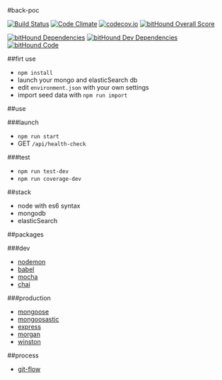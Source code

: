 #back-poc

[![Build Status](https://travis-ci.org/retournelamphi/back-poc.svg?branch=develop)](https://travis-ci.org/retournelamphi/back-poc)
[![Code Climate](https://codeclimate.com/github/retournelamphi/back-poc/badges/gpa.svg)](https://codeclimate.com/github/retournelamphi/back-poc)
[![codecov.io](https://codecov.io/github/retournelamphi/back-poc/coverage.svg?branch=develop)](https://codecov.io/github/retournelamphi/back-poc?branch=develop)
[![bitHound Overall Score](https://www.bithound.io/github/retournelamphi/back-poc/badges/score.svg)](https://www.bithound.io/github/retournelamphi/back-poc)

[![bitHound Dependencies](https://www.bithound.io/github/retournelamphi/back-poc/badges/dependencies.svg)](https://www.bithound.io/github/retournelamphi/back-poc/develop/dependencies/npm)
[![bitHound Dev Dependencies](https://www.bithound.io/github/retournelamphi/back-poc/badges/devDependencies.svg)](https://www.bithound.io/github/retournelamphi/back-poc/develop/dependencies/npm)
[![bitHound Code](https://www.bithound.io/github/retournelamphi/back-poc/badges/code.svg)](https://www.bithound.io/github/retournelamphi/back-poc)

##firt use

- `npm install`
- launch your mongo and elasticSearch db
- edit `environment.json` with your own settings
- import seed data with `npm run import`

##use

###launch
- `npm run start`
- GET `/api/health-check`

###test

- `npm run test-dev`
- `npm run coverage-dev`

##stack

- node with es6 syntax
- mongodb
- elasticSearch

##packages

###dev

- [nodemon](http://nodemon.io/)
- [babel](https://www.npmjs.com/package/babel)
- [mocha](http://mochajs.org/)
- [chai](http://chaijs.com/)

###production

- [mongoose](http://mongoosejs.com/)
- [mongoosastic](https://www.npmjs.com/package/mongoosastic)
- [express](https://www.npmjs.com/package/express)
- [morgan](https://www.npmjs.com/package/morgan)
- [winston](https://www.npmjs.com/package/winston)

##process

- [git-flow](https://github.com/nvie/gitflow)
